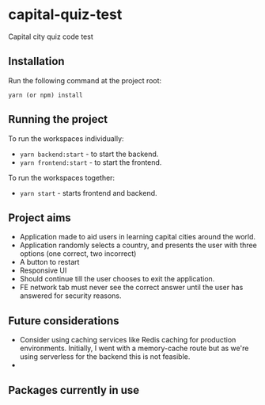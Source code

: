 # capital-quiz-test

Capital city quiz code test

## Installation

Run the following command at the project root:

```
yarn (or npm) install
```

## Running the project

To run the workspaces individually:

- `yarn backend:start` - to start the backend.
- `yarn frontend:start` - to start the frontend.

To run the workspaces together:

- `yarn start` - starts frontend and backend.

## Project aims

- Application made to aid users in learning capital cities around the world.
- Application randomly selects a country, and presents the user with three options (one correct, two incorrect)
- A button to restart
- Responsive UI
- Should continue till the user chooses to exit the application.
- FE network tab must never see the correct answer until the user has answered for security reasons.

## Future considerations

- Consider using caching services like Redis caching for production environments. Initially, I went with a memory-cache route but as we're using serverless for the backend this is not feasible.
-

## Packages currently in use
